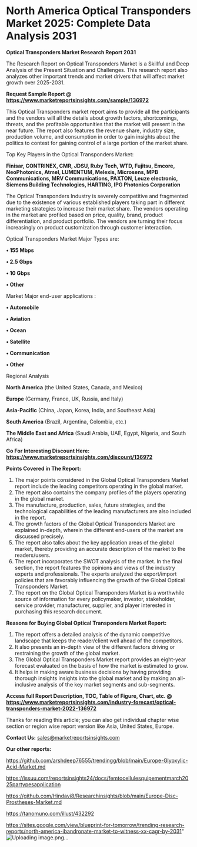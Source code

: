 # North America Optical Transponders Market 2025: Complete Data Analysis 2031

<strong>Optical Transponders Market Research Report 2031</strong>

The Research Report on Optical Transponders Market is a Skillful and Deep Analysis of the Present Situation and Challenges. This research report also analyzes other important trends and market drivers that will affect market growth over 2025-2031.

<strong>Request Sample Report @ <a href=https://www.marketreportsinsights.com/sample/136972>https://www.marketreportsinsights.com/sample/136972</a></strong>

This Optical Transponders market report aims to provide all the participants and the vendors will all the details about growth factors, shortcomings, threats, and the profitable opportunities that the market will present in the near future. The report also features the revenue share, industry size, production volume, and consumption in order to gain insights about the politics to contest for gaining control of a large portion of the market share.

Top Key Players in the Optical Transponders Market:

<strong>Finisar, CONTRINEX, CMR, JDSU, Ruby Tech, WTD, Fujitsu, Emcore, NeoPhotonics, Atmel, LUMENTUM, Melexis, Microsens, MPB Communications, MRV Communications, PAXTON, Leuze electronic, Siemens Building Technologies, HARTING, IPG Photonics Corporation</strong>

The Optical Transponders Industry is severely competitive and fragmented due to the existence of various established players taking part in different marketing strategies to increase their market share. The vendors operating in the market are profiled based on price, quality, brand, product differentiation, and product portfolio. The vendors are turning their focus increasingly on product customization through customer interaction.

Optical Transponders Market Major Types are:

<strong>• 155 Mbps

• 2.5 Gbps

• 10 Gbps

• Other</strong>

Market Major end-user applications :

<strong>• Automobile

• Aviation

• Ocean

• Satellite

• Communication

• Other</strong>

Regional Analysis

</u><strong><b>North America</b></strong> (the United States, Canada, and Mexico)

<strong><b>Europe </b></strong>(Germany, France, UK, Russia, and Italy)

<strong><b>Asia-Pacific</b></strong> (China, Japan, Korea, India, and Southeast Asia)

<strong><b>South America</b></strong> (Brazil, Argentina, Colombia, etc.)

<strong><b>The Middle East and Africa</b></strong> (Saudi Arabia, UAE, Egypt, Nigeria, and South Africa)

<strong>Go For Interesting Discount Here: <a href=https://www.marketreportsinsights.com/discount/136972>https://www.marketreportsinsights.com/discount/136972</a></strong>

<strong>Points Covered in The Report:</strong>
<ol>
  <li>The major points considered in the Global Optical Transponders Market report include the leading competitors operating in the global market.</li>
  <li>The report also contains the company profiles of the players operating in the global market.</li>
  <li>The manufacture, production, sales, future strategies, and the technological capabilities of the leading manufacturers are also included in the report.</li>
  <li>The growth factors of the Global Optical Transponders Market are explained in-depth, wherein the different end-users of the market are discussed precisely.</li>
  <li>The report also talks about the key application areas of the global market, thereby providing an accurate description of the market to the readers/users.</li>
  <li>The report incorporates the SWOT analysis of the market. In the final section, the report features the opinions and views of the industry experts and professionals. The experts analyzed the export/import policies that are favorably influencing the growth of the Global Optical Transponders Market.</li>
  <li>The report on the Global Optical Transponders Market is a worthwhile source of information for every policymaker, investor, stakeholder, service provider, manufacturer, supplier, and player interested in purchasing this research document.</li>
</ol>
<strong>Reasons for Buying Global Optical Transponders Market Report:</strong>

<ol>
  <li>The report offers a detailed analysis of the dynamic competitive landscape that keeps the reader/client well ahead of the competitors.</li>
  <li>It also presents an in-depth view of the different factors driving or restraining the growth of the global market.</li>
  <li>The Global Optical Transponders Market report provides an eight-year forecast evaluated on the basis of how the market is estimated to grow.</li>
  <li>It helps in making aware business decisions by having providing thorough insights insights into the global market and by making an all-inclusive analysis of the key market segments and sub-segments.</li>
</ol>
<strong>Access full Report Description, TOC, Table of Figure, Chart, etc. @ <a href=https://www.marketreportsinsights.com/industry-forecast/optical-transponders-market-2022-136972>https://www.marketreportsinsights.com/industry-forecast/optical-transponders-market-2022-136972</a></strong>


Thanks for reading this article; you can also get individual chapter wise section or region wise report version like Asia, United States, Europe.

<strong>Contact Us:</strong>
sales@marketreportsinsights.com

<strong>Our other reports:</strong>

<a href=https://github.com/arshdeep76555/trendingg/blob/main/Europe-Glyoxylic-Acid-Market.md>https://github.com/arshdeep76555/trendingg/blob/main/Europe-Glyoxylic-Acid-Market.md</a>

<a href=https://issuu.com/reportsinsights24/docs/femtocellulesquipementmarch2025partypesapplication>https://issuu.com/reportsinsights24/docs/femtocellulesquipementmarch2025partypesapplication</a>

<a href=https://github.com/Hindavi8/Researchinsights/blob/main/Europe-Disc-Prostheses-Market.md>https://github.com/Hindavi8/Researchinsights/blob/main/Europe-Disc-Prostheses-Market.md</a>

<a href=https://tanomuno.com/illust/432292>https://tanomuno.com/illust/432292</a>

<a href=https://sites.google.com/view/blueprint-for-tomorrow/trending-research-reports/north-america-ibandronate-market-to-witness-xx-cagr-by-2031>https://sites.google.com/view/blueprint-for-tomorrow/trending-research-reports/north-america-ibandronate-market-to-witness-xx-cagr-by-2031</a>"
![Uploading image.png…]()
